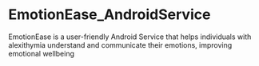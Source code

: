 # EmotionEase_AndroidService
EmotionEase is a user-friendly Android Service that helps individuals with alexithymia understand and communicate their emotions, improving emotional wellbeing
